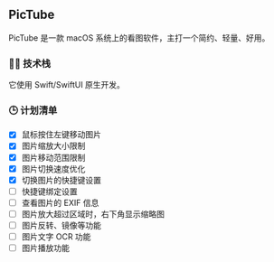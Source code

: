 ## PicTube

PicTube 是一款 macOS 系统上的看图软件，主打一个简约、轻量、好用。

### 👨‍💻 技术栈

它使用 Swift/SwiftUI 原生开发。

### 🕒 计划清单
- [x] 鼠标按住左键移动图片
- [x] 图片缩放大小限制
- [x] 图片移动范围限制
- [x] 图片切换速度优化
- [x] 切换图片的快捷键设置
- [ ] 快捷键绑定设置
- [ ] 查看图片的 EXIF 信息
- [ ] 图片放大超过区域时，右下角显示缩略图
- [ ] 图片反转、镜像等功能
- [ ] 图片文字 OCR 功能
- [ ] 图片播放功能